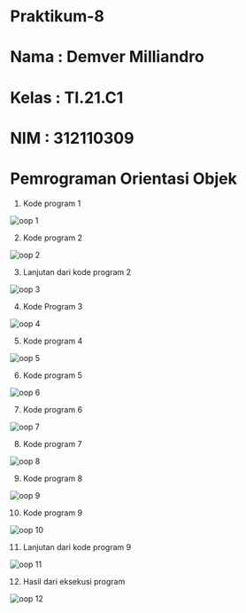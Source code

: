 # Praktikum-8


# Nama   : Demver Milliandro

# Kelas  : TI.21.C1

# NIM    : 312110309

# Pemrograman Orientasi Objek

1. Kode program 1

![oop 1](https://user-images.githubusercontent.com/109432905/213878978-bff42744-d83f-4c61-9073-85c71477ca2e.png)

2. Kode program 2

![oop 2](https://user-images.githubusercontent.com/109432905/213878996-3e72c275-c4cb-497d-97af-c8e7c1f008db.png)

3. Lanjutan dari kode program 2

![oop 3](https://user-images.githubusercontent.com/109432905/213879016-1f215839-cd55-4135-8700-83c0bfcf3cc3.png)

4. Kode Program 3

![oop 4](https://user-images.githubusercontent.com/109432905/213879087-eb84c4ab-2c88-478c-8b3e-72d6a13cc5b9.png)

5. Kode program 4

![oop 5](https://user-images.githubusercontent.com/109432905/213879096-9f52beb6-4f33-46af-abef-61f0c690811b.png)

6. Kode program 5

![oop 6](https://user-images.githubusercontent.com/109432905/213879108-dcddd113-c543-4d64-bbf6-6bf4f4fc47b9.png)

7. Kode program 6

![oop 7](https://user-images.githubusercontent.com/109432905/213879117-9175abbb-c224-4f82-b061-b6f8a9a4fd63.png)

8. Kode program 7

![oop 8](https://user-images.githubusercontent.com/109432905/213879152-af9b9095-ccb6-4301-b083-a899ccfd233f.png)

9. Kode program 8

![oop 9](https://user-images.githubusercontent.com/109432905/213879158-70c2add0-87a8-478a-8034-73e50244a9d4.png)

10. Kode program 9

![oop 10](https://user-images.githubusercontent.com/109432905/213879169-4d7bf9e1-3daa-4d3b-90bf-1399d2316183.png)

11. Lanjutan dari kode program 9

![oop 11](https://user-images.githubusercontent.com/109432905/213879210-19f7c319-6565-4c61-9893-a967a238d4b5.png)

12. Hasil dari eksekusi program

![oop 12](https://user-images.githubusercontent.com/109432905/213879278-47f84edb-c1c4-48b0-9944-dbfe0d8de303.png)

















